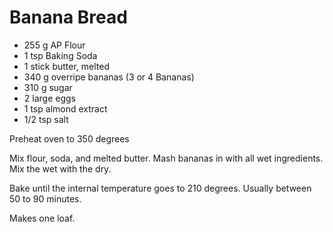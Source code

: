 # Banana Bread

* 255 g AP Flour
* 1 tsp Baking Soda
* 1 stick butter, melted
* 340 g overripe bananas (3 or 4 Bananas)
* 310 g sugar
* 2 large eggs
* 1 tsp almond extract
* 1/2 tsp salt

Preheat oven to 350 degrees

Mix flour, soda, and melted butter.
Mash bananas in with all wet ingredients.
Mix the wet with the dry.

Bake until the internal temperature goes to 210 degrees. 
Usually between 50 to 90 minutes.

Makes one loaf.

